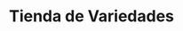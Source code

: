 ---
title: "Tienda de Variedades"
url: /ciudad-satelite/tienda-de-variedades-arturo-ballivian-otero-6/
shop: Lebensmittel
---